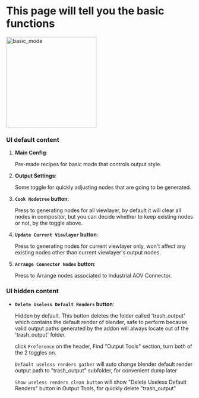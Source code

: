 # This page will tell you the basic functions
<img width="243" alt="basic_mode" src="https://github.com/user-attachments/assets/277fb64b-c135-47f4-9cef-7c9736c90133" />

### **UI default content**
1. **Main Config**: 

    Pre-made recipes for basic mode that controls output style.
2. **Output Settings**: 

    Some toggle for quickly adjusting nodes that are going to be generated.
3. **`Cook Nodetree` button**: 

    Press to generating nodes for all viewlayer, by default it will clear all nodes in compositor, but you can decide whether to keep existing nodes or not, by the toggle above.
4. **`Update Current Viewlayer` button**: 

    Press to generating nodes for current viewlayer only, won't affect any existing nodes other than current viewlayer's output nodes. 
5. **`Arrange Connector Nodes` button**: 

    Press to Arrange nodes associated to Industrial AOV Connector. 
### **UI hidden content**
- **`Delete Useless Default Renders` button**: 

    Hidden by default. This button deletes the folder called 'trash_output' which contains the default render of blender, safe to perform because valid output paths generated by the addon will always locate out of the 'trash_output' folder. 
    
    click `Preference` on the header, Find "Output Tools" section, turn both of the 2 toggles on. 

    `Default useless renders gather` will auto change blender default render output path to "trash_output" subfolder, for convenient dump later

    `Show useless renders clean button` will show "Delete Useless Default Renders" button in Output Tools, for quickly delete "trash_output"
